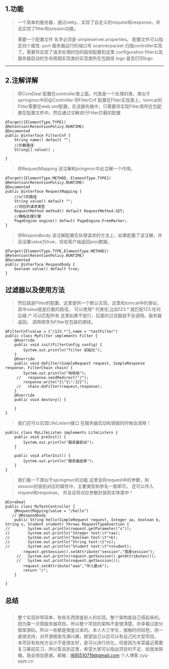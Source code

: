 ##  **1.功能**

> 
> 一个简单的服务器，通过netty，实现了自定义的request和response，并且实现了filter和session功能。
> 
> 需要一个配置文件 名字必须是 simpleserver.properties。
> 配置文件可以指定四个属性:
> port 服务器运行的端口号
> scannerpacket 扫描controller实现了。需要将实现了请求处理的包的路径配置到这里
> configuration filter以及服务器启动的生命周期实现类的实现类所在包路径
> logo  是否打印logo


---



##  2.注解详解



> @CoreDeal 配置在controller类上面，代表是一个处理的类，类似于springmvc中的@Controller
> @FilterCnf 配置在Filter实现类上，tomcat的Filter需要在web.xml配置。在该服务器中，只需要将实现Filter类所在包配置在配置文件中。然后通过注解进行Filter拦截的配置


```
@Target({ElementType.TYPE})
@Retention(RetentionPolicy.RUNTIME)
@Documented
public @interface FilterCnf {
    String name() default "";
    //拦截路径
    String[] value() ;

}
```
> @RequestMapping 该注解和pringmvc中此注解一个作用。

```
@Target({ElementType.METHOD, ElementType.TYPE})
@Retention(RetentionPolicy.RUNTIME)
@Documented
public @interface RequestMapping {
    //url的路径
    String value() default "";
    //对应的请求类型
    RequestMethod method() default RequestMethod.GET;
    //模板处理引擎
    PageEngine engine() default PageEngine.FreeMarker;
}
```
> @Respondbody 该注解配置在处理请求的方法上，如果配置了该注解，并且设置value为true，将给客户端返回json数据。

```
@Target({ElementType.TYPE,ElementType.METHOD})
@Retention(RetentionPolicy.RUNTIME)
@Documented
public @interface Respondbody {
    boolean value() default true;
}
```
## 过滤器以及使用方法

> 然后就是Filter的配置，这里提供一个默认实现，这里和tomcat中的类似，其中value就是拦截的路径。
> 可以使用* 代表任,比如123.* 就匹配123.任何后缀
> /* 可以匹配所有
> 这里如果不放行，后面的过滤器就不会调用。服务器返回。
> 调用顺序为Filter在包装的顺续。


```
@FilterCnf(value = {"/123.*"},name = "testFilter")
public class MyFilter implements Filter {
    @Override
    public void init(FilterConfig config) {
        System.out.println("filter 初始化");
    }
    @Override
    public void doFilter(SimpleRequest request, SimpleResponse response, FilterChain chain) {
        System.out.println("哈哈哈");
     //   response.sendRedirect("/");
        response.write("{\"1\":12}");
     //   chain.doFilter(request,response);
    }
    @Override
    public void destory() {

    }
}
```
> 我们还可以实现LifeListern接口
在服务器启动和销毁的时候会调用！

```
public class MyLifeListen implements LifeListern {
    public void preInit() {
        System.out.println("服务器启动");
    }

    public void afterInit() {
        System.out.println("服务器结束");
    }
}
```
 
> 我们看一下类似于springmvc的功能
> 这里会将request中的参数，和session封装到对应的属性中。主要类型和参名一致即可。
> 还可以传入request和response。
> 并且会将对应参数封装到实体类中！

```
@CoreDeal
public class MyTestController {
    @RequestMapping(value = "/hello")
   // @Respondbody
    public String hello(SimpleRequest request, Integer aa, boolean b, String s, Student student) throws RequestTypeExection {
//        System.out.println(request.getParameter("s"));
//        System.out.println("Integer test:\t"+aa);
//        System.out.println("boolean test:\t"+b);
//        System.out.println("String test:\t"+s);
//        System.out.println("Student test:\t"+student);
        request.getSession().setAttribute("session","我是session");
     //   System.out.println(request.getSession().getAttributes());
     //   System.out.println(request.getSession());
        request.setAttribute("aaa","华儿是sb");
        return "/";
    }

}
```
## 总结
## 

> 整个实现非常简单，有些东西借鉴别人的实现。整个架构是自己搭起来的。因为第一次搭服务器项目。所以整个项目的架构不是很清楚。庆幸看过部分框架源码。所以一些都是借鉴过来的。本人大三学生，接触时间较短，但一直很坚持，对开源框架充满兴趣，期望自己以后可以有自己的大型项目。
> 本项目有些地方设计不是很友好，是可以进行优化，但是因为本菜最近需要复习春招实习，所以暂且到这里，希望大家可以指出项目的不足，给我发邮箱，我会倍加感谢。邮箱：l695510719@gmail.com 
个人博客 zyq-qqm.cn
